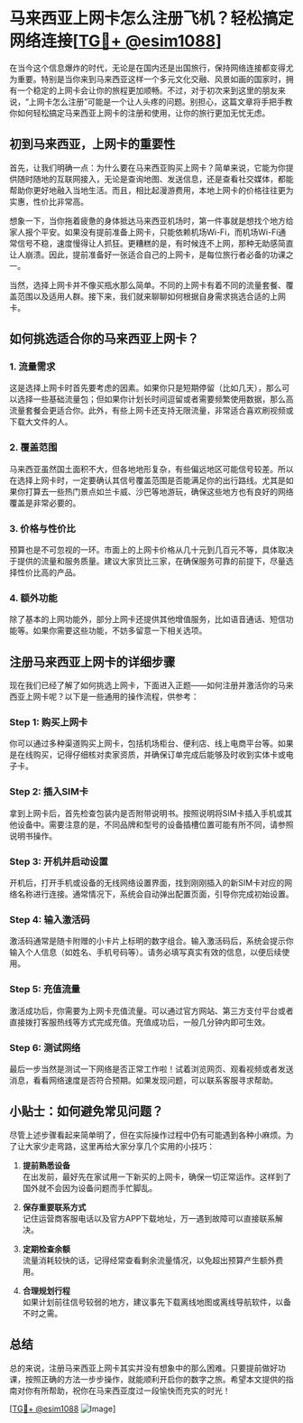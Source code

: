 # 马来西亚上网卡怎么注册飞机？轻松搞定网络连接[[TG💪+ @esim1088](https://t.me/s/esim1088)]

在当今这个信息爆炸的时代，无论是在国内还是出国旅行，保持网络连接都变得尤为重要。特别是当你来到马来西亚这样一个多元文化交融、风景如画的国家时，拥有一个稳定的上网卡会让你的旅程更加顺畅。不过，对于初次来到这里的朋友来说，“上网卡怎么注册”可能是一个让人头疼的问题。别担心，这篇文章将手把手教你如何轻松搞定马来西亚上网卡的注册和使用，让你的旅行更加无忧无虑。

## 初到马来西亚，上网卡的重要性

首先，让我们明确一点：为什么要在马来西亚购买上网卡？简单来说，它能为你提供随时随地的互联网接入，无论是查询地图、发送信息，还是查看社交媒体，都能帮助你更好地融入当地生活。而且，相比起漫游费用，本地上网卡的价格往往更为实惠，性价比非常高。

想象一下，当你拖着疲惫的身体抵达马来西亚机场时，第一件事就是想找个地方给家人报个平安。如果没有提前准备上网卡，只能依赖机场Wi-Fi，而机场Wi-Fi通常信号不稳，速度慢得让人抓狂。更糟糕的是，有时候连不上网，那种无助感简直让人崩溃。因此，提前准备好一张适合自己的上网卡，是每位旅行者必备的功课之一。

当然，选择上网卡并不像买瓶水那么简单。不同的上网卡有着不同的流量套餐、覆盖范围以及适用人群。接下来，我们就来聊聊如何根据自身需求挑选合适的上网卡。

## 如何挑选适合你的马来西亚上网卡？

### 1. **流量需求**
这是选择上网卡时首先要考虑的因素。如果你只是短期停留（比如几天），那么可以选择一些基础流量包；但如果你计划长时间逗留或者需要频繁使用数据，那么高流量套餐会更适合你。此外，有些上网卡还支持无限流量，非常适合喜欢刷视频或下载大文件的人。

### 2. **覆盖范围**
马来西亚虽然国土面积不大，但各地地形复杂，有些偏远地区可能信号较差。所以在选择上网卡时，一定要确认其信号覆盖范围是否能满足你的出行路线。尤其是如果你打算去一些热门景点如兰卡威、沙巴等地游玩，确保这些地方也有良好的网络覆盖是非常必要的。

### 3. **价格与性价比**
预算也是不可忽视的一环。市面上的上网卡价格从几十元到几百元不等，具体取决于提供的流量和服务质量。建议大家货比三家，在确保服务可靠的前提下，尽量选择性价比高的产品。

### 4. **额外功能**
除了基本的上网功能外，部分上网卡还提供其他增值服务，比如语音通话、短信功能等。如果你需要这些功能，不妨多留意一下相关选项。

## 注册马来西亚上网卡的详细步骤

现在我们已经了解了如何挑选上网卡，下面进入正题——如何注册并激活你的马来西亚上网卡呢？以下是一些通用的操作流程，供参考：

### Step 1: 购买上网卡
你可以通过多种渠道购买上网卡，包括机场柜台、便利店、线上电商平台等。如果是在线购买，记得仔细核对卖家资质，并确保订单完成后能够及时收到实体卡或电子卡。

### Step 2: 插入SIM卡
拿到上网卡后，首先检查包装内是否附带说明书。按照说明将SIM卡插入手机或其他设备中。需要注意的是，不同品牌和型号的设备插槽位置可能有所不同，请参照说明书操作。

### Step 3: 开机并启动设置
开机后，打开手机或设备的无线网络设置界面，找到刚刚插入的新SIM卡对应的网络名称进行连接。通常情况下，系统会自动弹出配置页面，引导你完成初始设置。

### Step 4: 输入激活码
激活码通常是随卡附赠的小卡片上标明的数字组合。输入激活码后，系统会提示你输入个人信息（如姓名、手机号码等）。请务必填写真实有效的信息，以便后续使用。

### Step 5: 充值流量
激活成功后，你需要为上网卡充值流量。可以通过官方网站、第三方支付平台或者直接拨打客服热线等方式完成充值。充值成功后，一般几分钟内即可生效。

### Step 6: 测试网络
最后一步当然是测试一下网络是否正常工作啦！试着浏览网页、观看视频或者发送消息，看看网络速度是否符合预期。如果发现问题，可以联系客服寻求帮助。

## 小贴士：如何避免常见问题？

尽管上述步骤看起来简单明了，但在实际操作过程中仍有可能遇到各种小麻烦。为了让大家少走弯路，这里再给大家分享几个实用的小技巧：

1. **提前熟悉设备**  
   在出发前，最好先在家试用一下新买的上网卡，确保一切正常运作。这样到了国外就不会因为设备问题而手忙脚乱。

2. **保存重要联系方式**  
   记住运营商客服电话以及官方APP下载地址，万一遇到故障可以直接联系解决。

3. **定期检查余额**  
   流量消耗较快的话，记得经常查看剩余流量情况，以免超出预算产生额外费用。

4. **合理规划行程**  
   如果计划前往信号较弱的地方，建议事先下载离线地图或离线导航软件，以备不时之需。

## 总结

总的来说，注册马来西亚上网卡其实并没有想象中的那么困难。只要提前做好功课，按照正确的方法一步步操作，就能顺利开启你的数字之旅。希望本文提供的指南对你有所帮助，祝你在马来西亚度过一段愉快而充实的时光！

[[TG💪+ @esim1088](https://t.me/s/esim1088) ![Image](https://i.postimg.cc/4NQfJmqS/Snipaste-2025-05-13-00-14-12.png)]